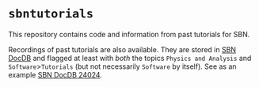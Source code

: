 # `sbntutorials`

This repository contains code and information from past tutorials for SBN.

Recordings of past tutorials are also available. They are stored in [SBN DocDB](https://sbn-docdb.fnal.gov/cgi-bin/sso/DocumentDatabase) and flagged at least with _both_ the topics `Physics and Analysis` and `Software`>`Tutorials` (but not necessarily `Software` by itself).
See as an example [SBN DocDB 24024](https://sbn-docdb.fnal.gov/cgi-bin/sso/ShowDocument?docid=24024).
